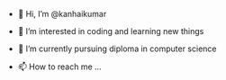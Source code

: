 - 👋 Hi, I’m @kanhaikumar
- 👀 I’m interested in coding and learning new things
- 🌱 I’m currently pursuing  diploma in computer science

- 📫 How to reach me ...

<!---
kanhaikumar/kanhaikumar is a ✨ special ✨ repository because its `README.md` (this file) appears on your GitHub profile.
You can click the Preview link to take a look at your changes.
--->
